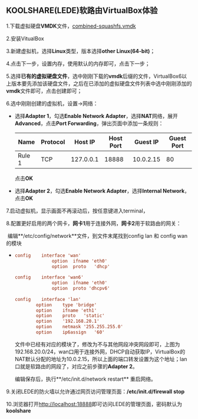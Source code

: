 ## KOOLSHARE(LEDE)软路由VirtualBox体验

1.下载虚拟硬盘**VMDK**文件，[combined-squashfs.vmdk](https://firmware.koolshare.cn/LEDE_X64_fw867/)

2.安装VitualBox

3.新建虚拟机，选择**Linux**类型，版本选择**other Linux(64-bit)**；

4.点击下一步，设置内存，使用默认的内存即可，点击下一步；

5.选择**已有的虚拟硬盘文件**，选中刚刚下载的**vmdk**后缀的文件，VirtualBox6以上版本要先添加该硬盘文件，之后在已添加的虚拟硬盘文件列表中选中刚刚添加的**vmdk**文件即可，点击创建即可；

6.选中刚刚创建的虚拟机，设置->网络：

* 选择**Adapter 1**，勾选**Enable Network Adapter**，选择**NAT**网络，展开**Advanced**，点击**Port Forwarding**，弹出页面中添加一条规则：

   | Name   | Protocol | Host IP   | Host Port | Guest IP  | Guest Port |
   | ------ | -------- | --------- | --------- | --------- | ---------- |
   | Rule 1 | TCP      | 127.0.0.1 | 18888     | 10.0.2.15 | 80         |
   
   点击**OK**
   
* 选择**Adapter 2**，勾选**Enable Network Adapter**，选择**Internal Network**，点击**OK**

7.启动虚拟机，显示画面不再滚动后，按任意键进入terminal，

8.配置更好启用的两个网卡，**网卡1**用于连接外网，**网卡2**用于软路由的网关：

​	编辑**/etc/config/network**文件，到文件末尾找到config lan 和 config wan 的模块

* ```ini
  config	interface 'wan'
  				option	ifname 'eth0'
  				option	proto	'dhcp'
  				
  config	interface 'wan6'
  				option	ifname 'eth0'
  				option	proto 'dhcpv6'
  				
  config	interface 'lan'
          option	type 'bridge'
          option	ifname 'eth1'
          option	proto	'static'
          option	'192.168.20.1'
          option	netmask '255.255.255.0'
          option	ip6assign	'60'
  ```

  文件中已经有对应的模块了，修改为不与其他网段冲突网段即可，上图为192.168.20.0/24，wan口用于连接外网，DHCP自动获取IP，VirtualBox的NAT默认分配的地址为10.0.2.15，所以上面的端口转发设置为这个地址；lan口就是软路由的网段了，对应之前步骤的**Adapter 2**。

  编辑保存后，执行**/etc/init.d/network restart** 重启网络。

9.关闭LEDE的防火墙以允许通过网页访问管理页面：**/etc/init.d/firewall stop**

10.浏览器打开[http://localhost:18888](http://localhost:18888)即可访问LEDE的管理页面，密码默认为**koolshare**

